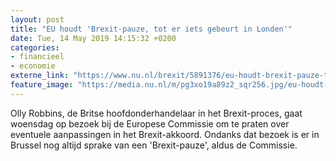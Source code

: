 ```yaml
---
layout: post
title: "EU houdt 'Brexit-pauze, tot er iets gebeurt in Londen'"
date: Tue, 14 May 2019 14:15:32 +0200
categories: 
- financieel 
- economie 
externe_link: "https://www.nu.nl/brexit/5891376/eu-houdt-brexit-pauze-tot-er-iets-gebeurt-in-londen.html"
feature_image: "https://media.nu.nl/m/pg3xo19a89z2_sqr256.jpg/eu-houdt-brexit-pauze-tot-er-iets-gebeurt-in-londen.jpg"
---
```


Olly Robbins, de Britse hoofdonderhandelaar in het Brexit-proces, gaat woensdag op bezoek bij de Europese Commissie om te praten over eventuele aanpassingen in het Brexit-akkoord. Ondanks dat bezoek is er in Brussel nog altijd sprake van een 'Brexit-pauze', aldus de Commissie.
